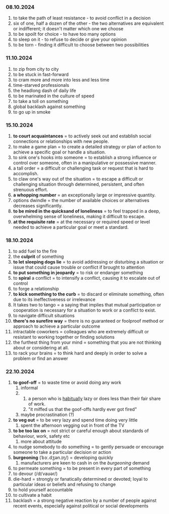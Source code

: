 ### 08.10.2024

1. to take the path of least resistance - to avoid conflict in a decision
2. six of one, half a dozen of the other - the two alternatives are equivalent or indifferent; it doesn't matter which one we choose
3. to be spoilt for choice - to have too many options
4. to sleep on it - to refuse to decide or give your opinion
5. to be torn - finding it difficult to choose between two possibilities


### 11.10.2024

1. to zip from city to city
2. to be stuck in fast-forward
3. to cram more and more into less and less time
4. time-starved professionals
5. the headlong dash of daily life
6. to be marinated in the culture of speed
7. to take a toll on something
8. global backlash against something
9. to go up in smoke

### 15.10.2024

1. **to court acquaintances** = to actively seek out and establish social connections or relationships with new people.
2. to make a game plan = to create a detailed strategy or plan of action to achieve a specific goal or handle a situation.
3. to sink one's hooks into someone = to establish a strong influence or control over someone, often in a manipulative or possessive manner.
4. a tall order = a difficult or challenging task or request that is hard to accomplish.
5. to claw one's way out of the situation = to escape a difficult or challenging situation through determined, persistent, and often strenuous effort.
6. **a whopping number** = an exceptionally large or impressive quantity.
7. options dwindle = the number of available choices or alternatives decreases significantly.
8. **to be mired in the quicksand of loneliness** = to feel trapped in a deep, overwhelming sense of loneliness, making it difficult to escape.
9. **at the requisite rate** = at the necessary or required speed or level needed to achieve a particular goal or meet a standard.

### 18.10.2024

1. to add fuel to the fire
2. the **culprit** of something
3. **to let sleeping dogs lie** = to avoid addressing or disturbing a situation or issue that could cause trouble or conflict if brought to attention
4. **to put something in jeopardy** = to risk or endanger something
5. to **spiral** a conflict = to intensify a conflict, causing it to escalate out of control
6. to forge a relationship
7. **to kick something to the curb** = to discard or eliminate something, often due to its ineffectiveness or irrelevance
8. It takes two to tango = a saying that implies that mutual participation or cooperation is necessary for a situation to work or a conflict to exist.
9. to navigate difficult situations
10. **there's no surefire way** = there is no guaranteed or foolproof method or approach to achieve a particular outcome
11. intractable coworkers = colleagues who are extremely difficult or resistant to working together or finding solutions
12. the furthest thing from your mind = something that you are not thinking about or considering at all.
13. to rack your brains = to think hard and deeply in order to solve a problem or find an answer


### 22.10.2024

1. **to goof-off** = to waste time or avoid doing any work
	1. informal
	2. 1. a person who is [habitually](https://www.google.com/search?sca_esv=3d49dca8ff2984e3&sxsrf=ADLYWIJmI2thaNaCJYA6yPOTRgCRCuhbRg:1729583232927&q=habitually&si=ACC90nyOnVY18Aw7zUtkWPYo5mTnTQ4fFlDU92SL5ml-jRUkxTcmWXY5bjVCa4tv604E3LP_ZyS3_M6e6PToBzRcdINGWXP18-m0plsa-lhtwQLcnz25v90%3D&expnd=1&sa=X&ved=2ahUKEwik2NTRv6GJAxVFSvEDHQlIHLgQyecJegQIIBAP) lazy or does less than their fair share of work.
		1. "it miffed us that the goof-offs hardly ever got fired"
	3. maybe procrastination (?)
2. **to veg out** = to be very lazy and spend time doing very little
	1. spent the afternoon vegging out in front of the TV
3. **to be too lax on** = not strict or careful enough about standards of behaviour, work, safety etc
	1. more about attitude 
4. to nudge somebody to do something = to gently persuade or encourage someone to take a particular decision or action
5. **burgeoning** (ˈbɜː.dʒən.ɪŋ/) = developing quickly
	1. manufacturers are keen to cash in on the *burgeoning* demand
6. to permeate something = to be present in every part of something
7. to devour (/dɪˈvaʊər/)
8. die-hard = strongly or fanatically determined or devoted; loyal to particular ideas or beliefs and refusing to change
9. to hold yourself accountable
10. to cultivate a habit
11. backlash = a strong negative reaction by a number of people against recent events, especially against political or social developments